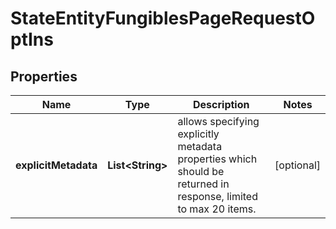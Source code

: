 

# StateEntityFungiblesPageRequestOptIns


## Properties

| Name | Type | Description | Notes |
|------------ | ------------- | ------------- | -------------|
|**explicitMetadata** | **List&lt;String&gt;** | allows specifying explicitly metadata properties which should be returned in response, limited to max 20 items. |  [optional] |



